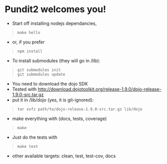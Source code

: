 # Pundit2 welcomes you!

* Start off installing nodejs dependancies, 
>     make hello
* or, if you prefer
>     npm install

* To install submodules (they will go in /lib):
>     git submodules init
>     git submodules update

* You need to download the dojo SDK
* Tested with http://download.dojotoolkit.org/release-1.9.0/dojo-release-1.9.0-src.tar.gz
* put it in /lib/dojo (yes, it is git-ignored):
>     tar xvfz path/to/dojo-release-1.9.0-src.tar.gz lib/dojo

* make everything with (docs, tests, coverage)
>     make

* Just do the tests with
>     make test

* other available targets: clean, test, test-cov, docs